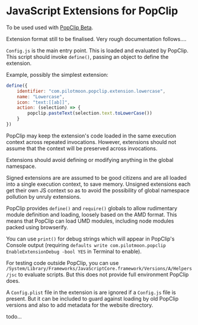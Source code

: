 # JavaScript Extensions for PopClip

To be used used with [PopClip Beta](https://pilotmoon.com/popclip/download).

Extension format still to be finalised. Very rough documentation follows....

`Config.js` is the main entry point. This is loaded and evaluated by PopClip. This script should invoke `define()`, passing an object to define the extension.

Example, possibly the simplest extension:

```js
define({
    identifier: "com.pilotmoon.popclip.extension.lowercase",
    name: "Lowercase",
    icon: "text:[[ab]]",
    action: (selection) => {
        popclip.pasteText(selection.text.toLowerCase())
    }
})
```

PopClip may keep the extension's code loaded in the same execution context across repeated invocations. However, extensions should not assume that the context will be preserved across invocations.

Extensions should avoid defining or modifying anything in the global namespace. 

Signed extensions are are assumed to be good citizens and are all loaded into a single execution context, to save memory. Unsigned extensions each get their own JS context so as to avoid the possibility of global namespace pollution by unruly extensions.

PopClip provides `define()` and `require()` globals to allow rudimentary module definition and loading, loosely based on the AMD format. This means that PopClip can load UMD modules, including node modules packed using browserify.

You can use `print()` for debug strings which will appear in PopClip's Console output (requiring `defaults write com.pilotmoon.popclip EnableExtensionDebug -bool YES` in Terminal to enable).

For testing code outside PopClip, you can use `/System/Library/Frameworks/JavaScriptCore.framework/Versions/A/Helpers/jsc` to evaluate scripts. But this does not provide full environment PopClip does.

A `Config.plist` file in the extension is are ignored if a `Config.js` file is present. But it can be included to guard against loading by old PopClip versions and also to add metadata for the website directory.

todo...
